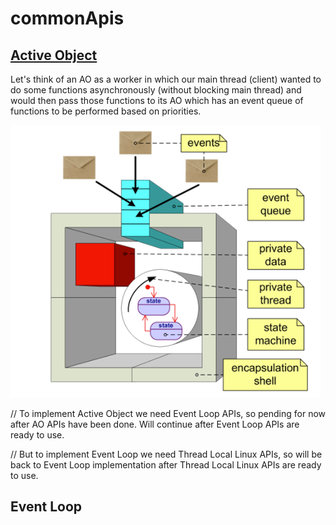 # commonApis


## [Active Object](https://github.com/giang-nguyentbk/commonApis/tree/activeObject/sw/activeObject)
Let's think of an AO as a worker in which our main thread (client) wanted to do some functions asynchronously
(without blocking main thread) and would then pass those functions to its AO which has an event queue of functions
to be performed based on priorities.

![AO.png](./assets/AO.png?raw=true)


// To implement Active Object we need Event Loop APIs, so pending for now after AO APIs have been done. Will continue
after Event Loop APIs are ready to use.

// But to implement Event Loop we need Thread Local Linux APIs, so will be back to Event Loop implementation
after Thread Local Linux APIs are ready to use.

## Event Loop
